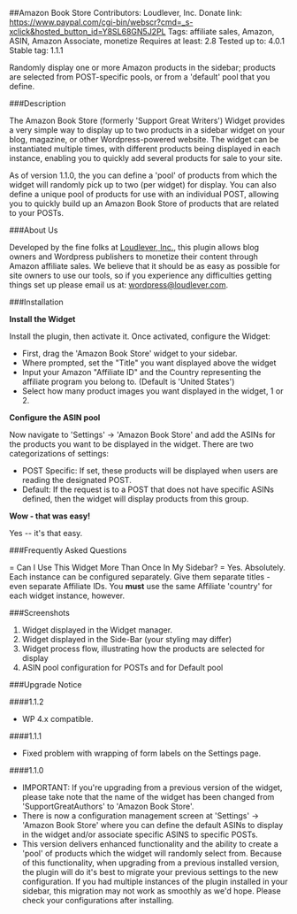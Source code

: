 ##Amazon Book Store
    Contributors: Loudlever, Inc.
    Donate link: https://www.paypal.com/cgi-bin/webscr?cmd=_s-xclick&hosted_button_id=Y8SL68GN5J2PL
    Tags: affiliate sales, Amazon, ASIN, Amazon Associate, monetize
    Requires at least: 2.8
    Tested up to: 4.0.1
    Stable tag: 1.1.1

Randomly display one or more Amazon products in the sidebar; products are selected from POST-specific pools, or from a 'default' pool that you define.

###Description

The Amazon Book Store (formerly 'Support Great Writers') Widget provides a very simple way to display up to two products in a sidebar widget on your blog, magazine, or other Wordpress-powered website.  The widget can be instantiated multiple times, with different products being displayed in each instance, enabling you to quickly add several products for sale to your site.

As of version 1.1.0, the you can define a 'pool' of products from which the widget will randomly pick up to two (per widget) for display.  You can also define a unique pool of products for use with an individual POST, allowing you to quickly build up an Amazon Book Store of products that are related to your POSTs.  

###About Us

Developed by the fine folks at [Loudlever, Inc.](http://www.loudlever.com), this plugin allows blog owners and Wordpress publishers to monetize their content through Amazon affiliate sales.  We believe that it should be as easy as possible for site owners to use our tools, so if you experience any difficulties getting things set up please email us at: wordpress@loudlever.com. 

###Installation

**Install the Widget**

Install the plugin, then activate it.  Once activated, configure the Widget:

* First, drag the 'Amazon Book Store' widget to your sidebar. 
* Where prompted, set the "Title" you want displayed above the widget
* Input your Amazon "Affiliate ID" and the Country representing the affiliate program you belong to.  (Default is 'United States')
* Select how many product images you want displayed in the widget, 1 or 2.

**Configure the ASIN pool**

Now navigate to 'Settings' -> 'Amazon Book Store' and add the ASINs for the products you want to be displayed in the widget.  There are two categorizations of settings:

* POST Specific:  If set, these products will be displayed when users are reading the designated POST.
* Default: If the request is to a POST that does not have specific ASINs defined, then the widget will display products from this group.

**Wow - that was easy!**

Yes -- it's that easy.

###Frequently Asked Questions

= Can I Use This Widget More Than Once In My Sidebar? =
Yes.  Absolutely.  Each instance can be configured separately.  Give them separate titles - even separate Affiliate IDs.  You **must** use the same Affiliate 'country' for each widget instance, however.

###Screenshots

1. Widget displayed in the Widget manager.
2. Widget displayed in the Side-Bar (your styling may differ)
3. Widget process flow, illustrating how the products are selected for display
4. ASIN pool configuration for POSTs and for Default pool

###Upgrade Notice

####1.1.2
* WP 4.x compatible.

####1.1.1
* Fixed problem with wrapping of form labels on the Settings page.

####1.1.0
* IMPORTANT: If you're upgrading from a previous version of the widget, please take note that the name of the widget has been changed from 'SupportGreatAuthors' to 'Amazon Book Store'.
* There is now a configuration management screen at 'Settings' -> 'Amazon Book Store' where you can define the default ASINs to display in the widget and/or associate specific ASINS to specific POSTs.
* This version delivers enhanced functionality and the ability to create a 'pool' of products which the widget will randomly select from.  Because of this functionality, when upgrading from a previous installed version, the plugin will do it's best to migrate your previous settings to the new configuration.  If you had multiple instances of the plugin installed in your sidebar, this migration may not work as smoothly as we'd hope.  Please check your configurations after installing.

